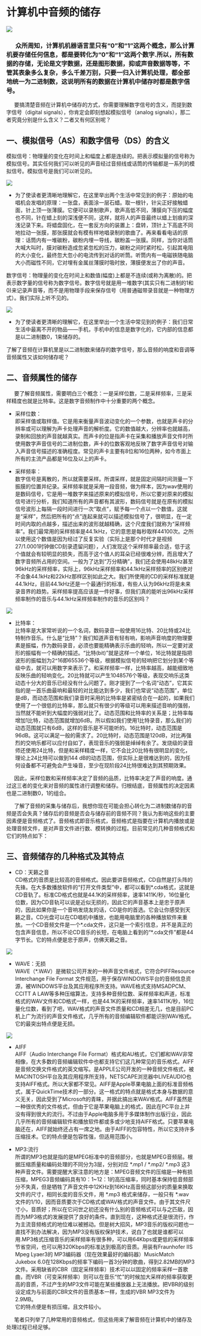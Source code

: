 #  计算机中音频的储存
![](https://gss0.bdstatic.com/-4o3dSag_xI4khGkpoWK1HF6hhy/baike/c0%3Dbaike150%2C5%2C5%2C150%2C50/sign=fb3806a8c93d70cf58f7a25f99b5ba65/34fae6cd7b899e518bb56e8542a7d933c8950d63.jpg)
### &ensp;&ensp;&ensp;众所周知，计算机机器语言里只有“0”和“1”这两个概念，那么计算机要存储任何信息，都是要转化为“0”和“1”这两个数字.所以，所有数据的存储，无论是文字数据，还是图形数据，抑或声音数据等等，不管其表象多么复杂，多么千差万别，只要一归入计算机处理，都全部地统一为二进制数，这说明所有的数据在计算机中储存时都是数字信号。   

&ensp;&ensp;&ensp;要搞清楚音频在计算机中储存的方式，你需要理解数字信号的含义，而提到数字信号（digital signals），你肯定会即刻想起模拟信号（analog signals），那二者究竟分别是什么含义？二者又有何区别呢？
## 一、模拟信号（AS）和数字信号（DS）的含义

模拟信号：物理量的变化在时间上和幅度上都是连续的。把表示模拟量的信号称为模拟信号。其实任何我们可以听见的声音经过音频线或话筒的传输都是一系列的模拟信号。模拟信号是我们可以听见的。

![](https://ss2.bdstatic.com/70cFvnSh_Q1YnxGkpoWK1HF6hhy/it/u=1475148132,1886614520&fm=26&gp=0.jpg)

- 为了使读者更清晰地理解它，在这里举出两个生活中常见到的例子：原始的电唱机会发唱的原理：一张盘，表面涂一层石蜡。取一根针，针尖正好接触蜡面，针上顶一张薄膜。它便可以录制歌声，歌声高低不同，薄膜向下压的幅度也不同，针在蜡上刻的深浅便不同，这样，就将人的声音最终以蜡上划痕的深浅记录下来。将蜡盘固化，在一套反方向的装置上：盘转，顶针上下高底不同地拉动一张膜，那张膜就会有模有样地唱录制的歌曲了。再来看看电话的原理：话筒内有一堆碳粉，碳粉内埋一导线，碳粉盖一张膜。同样，当你对话筒大喊大叫时，膜对碳粉造成忽紧忽松的压力，碳粉之间时紧时松，引起其电阻的大小变化，最终忽大忽小的电流传到对话的听筒。听筒内有一电磁铁随电脑大小而磁性不同，它对埋有金属丝薄膜时吸时放，薄膜便发出了你的声音。

数字信号：物理量的变化在时间上和数值(幅度)上都是不连续(或称为离散)的。把表示数字量的信号称为数字信号。数字信号就是用一堆数字(其实只有二进制的1和0)来记录声音等，而不是用物理手段来保存信号（用普通磁带录音就是一种物理方式）。我们实际上听不见的。

![](https://ss0.bdstatic.com/70cFuHSh_Q1YnxGkpoWK1HF6hhy/it/u=102326286,2645765410&fm=26&gp=0.jpg)

- 为了使读者更清晰的理解它，在这里举出一个生活中常见到的例子：我们日常生活中最离不开的物品——手机，手机中的信息是数字化的，它内部的信息都是以二进制数0，1来储存的。

了解了音频在计算机里是以二进制数来储存的数字信号，那么音频的响度和音调等音频属性又该如何储存呢？
## 二、音频属性的储存
&ensp;&ensp;&ensp;要了解音频属性，需要明白三个概念：一是采样位数，二是采样频率，三是采样精度也就是比特率。这是数字音频制作中十分重要的两个概念。

- 采样位数：  
即采样值或取样值。它是用来衡量声音波动变化的一个参数，也就是声卡的分辨率或可以理解为声卡处理声音的解析度。它的数值越大，分辨率也就越高，录制和回放的声音就越真实。而声卡的位是指声卡在采集和播放声音文件时所使用数字声音信号的二进制位数，声卡的位数客观地反映了数字声音信号对输入声音信号描述的准确程度。常见的声卡主要有8位和16位两种，如今市面上所有的主流产品都是16位及以上的声卡。


- 采样频率：  
数字信号是离散的，所以就需要采样。所谓采样，就是固定间隔时间测量一下振膜的位置并纪录。采样频率就是采用一段音频，做为样本，因为wav使用的是数码信号，它是用一堆数字来描述原来的模拟信号，所以它要对原来的模拟信号进行分析，我们知道所有的声音都有其波形，数码信号就是在原有的模拟信号波形上每隔一段时间进行一次“取点”，赋予每一个点以一个数值，这就是“采样”，然后把所有的“点”连起来就可以描述模拟信号了，很明显，在一定时间内取的点越多，描述出来的波形就越精确，这个尺度我们就称为“采样频率”。我们最常用的采样频率是44.1kHz，它的意思是每秒取样44100次。之所以使用这个数值是因为经过了反复实验（实际上是那个时代才是视频27/1.0001时钟做CD刻录遗留问题），人们发现这个采样频率最合适，低于这个值就会有较明显的损失，而高于这个值人的耳朵已经很难分辨，而且增大了数字音频所占用的空间。一般为了达到“万分精确”，我们还会使用48kHz甚至96kHz的采样频率，实际上，96kHz采样频率和44.1kHz采样频率的区别绝对不会象44.1kHz和22kHz那样区别如此之大。我们所使用的CD的采样标准就是44.1kHz，目前44.1kHz还是一个最通行的标准，有些人认为96kHz将是未来录音界的趋势。采样频率提高应该是一件好事，但我们真的能听出96kHz采样频率制作的音乐与44.1kHz采样频率制作的音乐的区别吗？

![](https://gss3.bdstatic.com/-Po3dSag_xI4khGkpoWK1HF6hhy/baike/c0%3Dbaike80%2C5%2C5%2C80%2C26/sign=762e937aa686c9171c0e5a6ba8541baa/7af40ad162d9f2d3b4c8536da8ec8a136227cc53.jpg)

- 比特率：  
比特率是大家常听说的一个名词，数码录音一般使用16比特、20比特或24比特制作音乐。什么是“比特”？我们知道声音有轻有响，影响声音响度的物理要素是振幅，作为数码录音，必须也要能精确表示乐曲的轻响，所以一定要对波形的振幅有一个精确的描述。“比特(bit)”就是这样一个单位，16比特就是指把波形的振幅划为2^16即65536个等级，根据模拟信号的轻响把它划分到某个等级中去，就可以用数字来表示了。和采样频率一样，比特率越高，越能细致地反映乐曲的轻响变化。20比特就可以产生1048576个等级，表现交响乐这类动态十分大的音乐已经没有什么问题了。刚才提到了一个名词“动态”，它其实指的是一首乐曲最响和最轻的对比能达到多少，我们也常说“动态范围”，单位是dB，而动态范围和我们录音时采用的比特率是紧密结合在一起的，如果我们使用了一个很低的比特率，那么就只有很少的等级可以用来描述音响的强弱，当然就不能听到大幅度的强弱对比了。动态范围和比特率的关系是；比特率每增加1比特，动态范围就增加6dB。所以假如我们使用1比特录音，那么我们的动态范围就只有6dB，这样的音乐是不可能听的。16比特时，动态范围是96dB。这可以满足一般的需求了。20比特时，动态范围是120dB，对比再强烈的交响乐都可以应付自如了，表现音乐的强弱是绰绰有余了。发烧级的录音师还使用24比特，但是和采样精度一样，它不会比20比特有很明显的变化，理论上24比特可以做到144 dB的动态范围，但实际上是很难达到的，因为任何设备都不可避免会产生噪音，至少在现阶段24比特很难达到其预期效果。

&ensp;&ensp;&ensp;因此，采样位数和采样频率决定了音频的品质，比特率决定了声音的响度。通过这三者的变化来对音频的属性进行调整和储存。归根结底，音频属性的决定因素也是二进制数0，1的组合。

&ensp;&ensp;&ensp;了解了音频的采集与储存后，我想你现在可能会担心转化为二进制数储存的音频是否会失真？储存后的音频是否会与储存前的音频不同？我认为影响这些的主要因素便是音频格式了。音频格式即音乐格式，音频格式是指要在计算机内播放或是处理音频文件，是对声音文件进行数、模转换的过程。目前常见的几种音频格式和它们的特点如下：
## 三、音频储存的几种格式及其特点
- CD：天籁之音  
CD格式的音质是比较高的音频格式。因此要讲音频格式，CD自然是打头阵的先锋。在大多数播放软件的“打开文件类型”中，都可以看到*.cda格式，这就是CD音轨了。标准CD格式也就是44.1K的采样频率，速率1411K/秒，16位量化位数，因为CD音轨可以说是近似无损的，因此它的声音基本上是忠于原声的，因此如果你是一个音响发烧友的话，CD是你的首选。它会让你感受到天籁之音。CD光盘可以在CD唱机中播放，也能用电脑里的各种播放软件来重放。一个CD音频文件是一个*.cda文件，这只是一个索引信息，并不是真正的包含声音信息，所以不论CD音乐的长短，在电脑上看到的“*.cda文件”都是44字节长。它的特点便是忠于原声，仿佛天籁之音。

![](https://gss1.bdstatic.com/-vo3dSag_xI4khGkpoWK1HF6hhy/baike/s%3D220/sign=96171324034f78f0840b9df149300a83/03087bf40ad162d99f29ef6c11dfa9ec8b13cdff.jpg)

- WAVE：无损  
WAVE（*.WAV）是微软公司开发的一种声音文件格式，它符合PIFFResource Interchange File Format 文件规范，用于保存WINDOWS平台的音频信息资源，被WINDOWS平台及其应用程序所支持。WAVE格式支持MSADPCM、CCITT A LAW等多种压缩算法，支持多种音频位数、采样频率和声道，标准格式的WAV文件和CD格式一样，也是44.1K的采样频率，速率1411K/秒，16位量化位数，看到了吧，WAV格式的声音文件质量和CD相差无几，也是目前PC机上广为流行的声音文件格式，几乎所有的音频编辑软件都能识别WAV格式。它的最突出特点便是无损。   

![](https://gss0.bdstatic.com/94o3dSag_xI4khGkpoWK1HF6hhy/baike/s%3D220/sign=3df559be9925bc312f5d069a6edf8de7/738b4710b912c8fcd3ce7abdfc039245d6882184.jpg)

- AIFF  
AIFF（Audio Interchange File Format）格式和AU格式，它们都和WAV非常相像，在大多数的音频编辑软件中也都支持它们这几种常见的音乐格式。AIFF是音频交换文件格式的英文缩写。是APPLE公司开发的一种音频文件格式，被MACINTOSH平台及其应用程序所支持，NETSCAPE浏览器中LIVEAUDIO也支持AIFF格式。所以大家都不常见。AIFF是Apple苹果电脑上面的标准音频格式，属于QuickTime技术的一部分。这一格式的特点就是格式本身与数据的意义无关，因此受到了Microsoft的青睐，并据此搞出来WAV格式。AIFF虽然是一种很优秀的文件格式，但由于它是苹果电脑上的格式，因此在PC平台上并没有得到很大的流行。不过由于Apple电脑多用于多媒体制作出版行业，因此几乎所有的音频编辑软件和播放软件都或多或少地支持AIFF格式。只要苹果电脑还在，AIFF就始终还占有一席之地。由于AIFF的包容特性，所以它支持许多压缩技术。它的特点便是包容性强，但适用范围小。

- MP3:流行  
所谓的MP3也就是指的是MPEG标准中的音频部分，也就是MPEG音频层。根据压缩质量和编码处理的不同分为3层，分别对应 *.mp1 / *.mp2/ *.mp3 这3种声音文件。需要提醒大家注意的地方是：MPEG音频文件的压缩是一种有损压缩，MPEG3音频编码具有10：1~12：1的高压缩率，同时基本保持低音频部分不失真，但是牺牲了声音文件中12KHz到16KHz高音频这部分的质量来换取文件的尺寸，相同长度的音乐文件，用 *.mp3 格式来储存，一般只有 *.wav 文件的1/10，因而音质要次于CD格式或WAV格式的声音文件。由于其文件尺寸小，音质好；所以在它问世之初还没有什么别的音频格式可以与之匹敌，因而为MP3格式的发展提供了良好的条件。直到现在，这种格式还是很流行，作为主流音频格式的地位难以被撼动。但是树大招风，MP3音乐的版权问题也一直找不到办法解决，因为MP3没有版权保护技术，说白了也就是谁都可以用.MP3格式压缩音乐的采样频率有很多种，可以用64Kbps或更低的采样频率节省空间，也可以用320Kbps的标准达到极高的音质。用装有Fraunhofer IIS Mpeg Lyaer3的 MP3编码器（现在效果最好的编码器）MusicMatch Jukebox 6.0在128Kbps的频率下编码一首3分钟的歌曲，得到2.82MB的MP3文件。采用缺省的CBR（固定采样频率）技术可以以固定的频率采样一首歌曲，而VBR（可变采样频率）则可以在音乐“忙”的时候加大采样的频率获取更高的音质，不过产生的MP3文件可能在某些播放器上无法播放。把VBR的级别设定成为与前面的CBR文件的音质基本一样，生成的VBR MP3文件为2.9MB。  
它的特点便是有损压缩，且文件较小。

&ensp;&ensp;&ensp;笔者只列举了几种常用的音频格式，但这些用来了解音频在计算机中的储存及处理过程已经足够。

&ensp;&ensp;&ensp;










